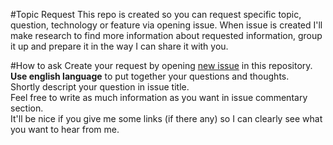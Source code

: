 #Topic Request
This repo is created so you can request specific topic, question, technology or feature via opening issue.
When issue is created I'll make research to find more information about requested information, group it up and prepare it in the way I can share it with you.

#How to ask
Create your request by opening [new issue](https://github.com/Artinov/topic-request/issues/new) in this repository.  
**Use english language** to put together your questions and thoughts.  
Shortly descript your question in issue title.  
Feel free to write as much information as you want in issue commentary section.  
It'll be nice if you give me some links (if there any) so I can clearly see what you want to hear from me.
